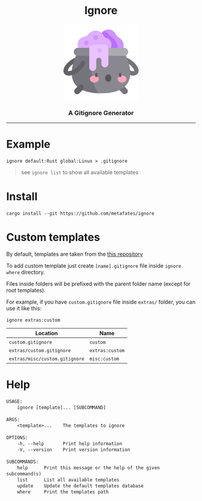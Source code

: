<h1 align="center">Ignore</h1>

<p align="center">
    <img width="200" src="assets/logo.png">
</p>

<h3 align="center">A Gitignore Generator</h3>

---

# Example

```
ignore default:Rust global:Linux > .gitignore
``` 

> see `ignore list` to show all available templates

# Install

```
cargo install --git https://github.com/metafates/ignore
```

# Custom templates

By default, templates are taken from the [this repository](https://github.com/github/gitignore)

To add custom template just create `[name].gitignore`
file inside `ignore where` directory.

Files inside folders will be prefixed with the parent folder name (except for root templates).

For example, if you have `custom.gitignore` file inside `extras/` folder,
you can use it like this:

```
ignore extras:custom
```

| Location                       | Name            |
|--------------------------------|-----------------|
| `custom.gitignore`             | `custom`        |
| `extras/custom.gitignore`      | `extras:custom` |
| `extras/misc/custom.gitignore` | `misc:custom`   |

# Help

```
USAGE:
    ignore [template]... [SUBCOMMAND]

ARGS:
    <template>...    The templates to ignore

OPTIONS:
    -h, --help       Print help information
    -V, --version    Print version information

SUBCOMMANDS:
    help      Print this message or the help of the given subcommand(s)
    list      List all available templates
    update    Update the default templates database
    where     Print the templates path
```